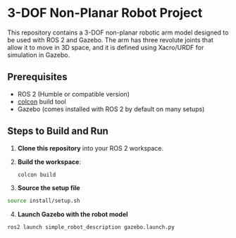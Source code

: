 # 3-DOF Non-Planar Robot Project

This repository contains a 3-DOF non-planar robotic arm model designed to be used with ROS 2 and Gazebo. The arm has three revolute joints that allow it to move in 3D space, and it is defined using Xacro/URDF for simulation in Gazebo.

## Prerequisites

- ROS 2 (Humble or compatible version)
- [colcon](https://colcon.readthedocs.io/en/released/) build tool
- Gazebo (comes installed with ROS 2 by default on many setups)

## Steps to Build and Run

1. **Clone this repository** into your ROS 2 workspace.

2. **Build the workspace**:
   ```sh
   colcon build
   ```
3. **Source the setup file**
```sh 
source install/setup.sh
```
4. **Launch Gazebo with the robot model**
```sh
ros2 launch simple_robot_description gazebo.launch.py
```
